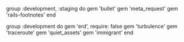 
group :development, :staging do
  gem 'bullet'
  gem 'meta_request'
  gem 'rails-footnotes'
end

group :development do
  gem 'erd', require: false
  gem 'turbulence'
  gem 'traceroute'
  gem 'quiet_assets'
  gem 'immigrant'
end

